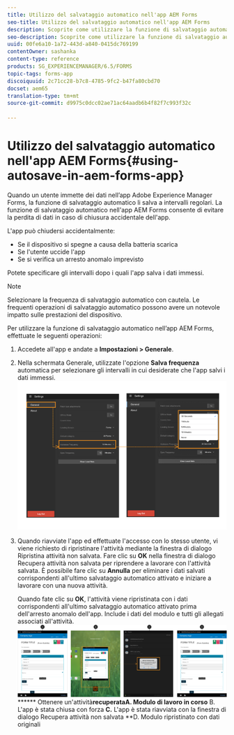```yaml
---
title: Utilizzo del salvataggio automatico nell'app AEM Forms
seo-title: Utilizzo del salvataggio automatico nell'app AEM Forms
description: Scoprite come utilizzare la funzione di salvataggio automatico nell'app AEM Forms per evitare la perdita di dati.
seo-description: Scoprite come utilizzare la funzione di salvataggio automatico nell'app AEM Forms per evitare la perdita di dati.
uuid: 00fe6a10-1a72-443d-a840-0415dc769199
contentOwner: sashanka
content-type: reference
products: SG_EXPERIENCEMANAGER/6.5/FORMS
topic-tags: forms-app
discoiquuid: 2c71cc28-b7c8-4785-9fc2-b47fa80cbd70
docset: aem65
translation-type: tm+mt
source-git-commit: d9975c0dcc02ae71ac64aadb6b4f82f7c993f32c

---
```



# Utilizzo del salvataggio automatico nell&#39;app AEM Forms{#using-autosave-in-aem-forms-app}

Quando un utente immette dei dati nell’app Adobe Experience Manager Forms, la funzione di salvataggio automatico li salva a intervalli regolari. La funzione di salvataggio automatico nell&#39;app AEM Forms consente di evitare la perdita di dati in caso di chiusura accidentale dell&#39;app.

L&#39;app può chiudersi accidentalmente:

* Se il dispositivo si spegne a causa della batteria scarica
* Se l&#39;utente uccide l&#39;app
* Se si verifica un arresto anomalo imprevisto

Potete specificare gli intervalli dopo i quali l&#39;app salva i dati immessi.

>[!NOTE]
>
>Selezionare la frequenza di salvataggio automatico con cautela. Le frequenti operazioni di salvataggio automatico possono avere un notevole impatto sulle prestazioni del dispositivo.

Per utilizzare la funzione di salvataggio automatico nell’app AEM Forms, effettuate le seguenti operazioni:

1. Accedete all&#39;app e andate a **Impostazioni > Generale**.
1. Nella schermata Generale, utilizzate l&#39;opzione **Salva frequenza** automatica per selezionare gli intervalli in cui desiderate che l&#39;app salvi i dati immessi.
   [ ![Impostazione della frequenza di salvataggio automatico](assets/using-autosave-freq-07.png)](assets/using-autosave-freq-07-1.png)

1. Quando riavviate l&#39;app ed effettuate l&#39;accesso con lo stesso utente, vi viene richiesto di ripristinare l&#39;attività mediante la finestra di dialogo Ripristina attività non salvata. Fare clic su **OK** nella finestra di dialogo Recupera attività non salvata per riprendere a lavorare con l&#39;attività salvata. È possibile fare clic su **Annulla** per eliminare i dati salvati corrispondenti all&#39;ultimo salvataggio automatico attivato e iniziare a lavorare con una nuova attività.

   Quando fate clic su **OK**, l&#39;attività viene ripristinata con i dati corrispondenti all&#39;ultimo salvataggio automatico attivato prima dell&#39;arresto anomalo dell&#39;app. Include i dati del modulo e tutti gli allegati associati all&#39;attività.
   [![](assets/autosave-flow.png)](assets/using-autosave-freq-06.png)****** Ottenere un&#39;attività&#x200B;**recuperataA. Modulo di lavoro in corso** B. L&#39;app è stata chiusa con forza **C.** L&#39;app è stata riavviata con la finestra di dialogo Recupera attività non salvata **D. Modulo ripristinato con dati originali

